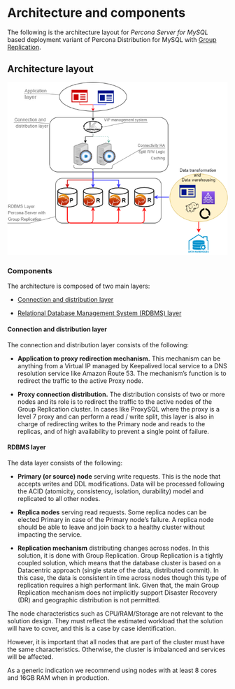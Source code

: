 # Architecture and components

The following is the architecture layout for 
*Percona Server for MySQL* based deployment variant of Percona Distribution for MySQL with [Group Replication](https://dev.mysql.com/doc/refman/{{vers}}/en/group-replication.html).

## Architecture layout

![image](_images/group_replication_ha.png)

### Components

The architecture is composed of two main layers:

* [Connection and distribution layer](#connection-and-distribution-layer)

* [Relational Database Management System (RDBMS) layer](#rdbms-layer)

#### Connection and distribution layer

The connection and distribution layer consists of the following:

* **Application to proxy redirection mechanism.** This mechanism can be anything from a Virtual IP managed by Keepalived local service to a DNS resolution service like Amazon Route 53. The mechanism’s function is to redirect the traffic to the active Proxy node.

* **Proxy connection distribution.** The distribution consists of two or more nodes and its role is to redirect the traffic to the active nodes of the Group Replication cluster. In cases like ProxySQL where the proxy is a level 7 proxy and can perform a read / write split, this layer is also in charge of redirecting writes to the Primary node and reads to the replicas, and of high availability to prevent a single point of failure.

#### RDBMS layer

The data layer consists of the following:

* **Primary (or source) node** serving write requests. This is the node that accepts writes and DDL modifications. Data will be processed following the ACID  (atomicity, consistency, isolation, durability) model and replicated to all other nodes.

* **Replica nodes** serving read requests. Some replica nodes can be elected Primary in case of the Primary node’s failure. A replica node should be able to leave and join back to a healthy cluster without impacting the service.

* **Replication mechanism** distributing changes across nodes. In this solution, it is done with Group Replication. Group Replication is a tightly coupled solution, which means that the database cluster is based on a Datacentric approach (single state of the data, distributed commit). In this case, the data is consistent in time across nodes though this type of replication requires a high performant link. Given that, the main Group Replication mechanism does not implicitly support Disaster Recovery (DR) and geographic distribution is not permitted.

The node characteristics such as CPU/RAM/Storage are not relevant to the solution design.  They must reflect the estimated workload that the solution will have to cover, and this is a case by case identification.

However, it is important that all nodes that are part of the cluster must have the same characteristics. Otherwise, the cluster is imbalanced and services will be affected.

As a generic indication we recommend using nodes with at least 8 cores and 16GB RAM when in production.
